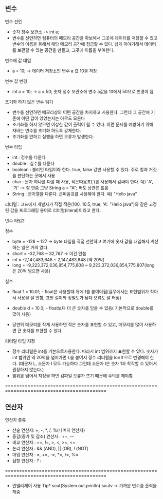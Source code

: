 ## 변수

변수 선언
- 숫자 정수 보관소 -> int a;
- 변수를 선언하면 컴퓨터의 메모리 공간을 확보해서 그곳에 데이터를 저장할 수 있고 변수의 이름을 통해서 해당 메모리 공간에 접급할 수 있다.
  쉽게 이야기해서 데이터를 보관할 수 있는 공간을 만들고, 그곳에 이름을 부여한다.

변수에 값 대입
- a = 10; -> 데이터 저장소인 변수 a 값 10을 저장

변수 값 변경
- int a = 10;  -> a = 50;
  숫자 정수 보관소에 변수 a값을 10에서 50으로 변경이 됨

초기화 하지 않은 변수 읽기
- 변수를 선언하면 메모리상의 어떤 공간을 차지하고 사용한다. 그런데 그 공간에 기존에 어떤 값이 있었는지는 아무도 모른다
- 초기화를 하지 않으면 이상한 값이 출력이 될 수 있다. 이런 문제를 예방하기 위해 자바는 변수를 초기화 하도록 강제한다.
- 초기화를 안하고 실행을 하면 오류가 발생한다.

변수 타입
- int : 정수를 다룬다
- double : 실수를 다룬다
- boolean : 불리언 타입이라 한다. true, false 값만 사용할 수 있다. 주로 참과 거짓을 판단하는 곳에서 사용
- char : 문자 하나를 다룰 때 사용, 작은따옴표(')를 사용해서 감싸야 한다. 예) 'A', '가'  -> 잘 안씀 그냥 String a = "A"; 써도 상관은 없음
- String : 문자열을 다룬다. 큰따옴표를 사용해야 한다. 예) "Hello java"

리터럴 : 코드에서 개발자가 직접 적은(100, 10.5, true, 'A'. "Hello java")와 같은 고정된 값을 프로그래밍 용어로 리터럴(literal)이라고 한다.

변수 타입2

정수
- byte = -128 ~ 127  ->  byte 타입을 직접 선언하고 여기에 숫자 값을 대입해서 계산하는 일은 거의 없다.
- short = -32,768 ~ 32,767  ->  이건 안씀
- int = -2,147,483,648 ~ 2,147,483,648 (약 20억)
- long = -9,223,372,036,854,775,808 ~ 9,223,372,036,854,775,807(long은 20억 넘으면 사용)

실수
- float f = 10.0f;  - float은 사용할때 뒤에 f를 붙여야됨(실무에서는 표현범위가 작아서 사용을 잘 안함, 표현 길이와 정밀도가 낮다.오류도 잘 터짐)
- double d = 10.0;  - float보다 더 큰 숫자를 담을 수 있음( 기본적으로 double를 많이 사용)

- 당연히 메모리를 작게 사용하면 작은 숫자를 표현할 수 있고, 메모리를 많이 사용하면 큰 숫자를 표현할 수 있다.

리터럴 타입 지정
- 정수 리터럴은 int를 기본으로사용한다. 따라서 int 범위까지 표현할 수 있다. 숫자가 int 범위인 약 20억을 넘어가면 L을 붙여서 정수 리터럴을 lonㅎ으로 변경해야 한다. (대문자 L, 소문자 l 모두 가능하다 그런데 소문자 l은 숫자 1과 착각할 수 있어서 권장하지 않는다.)
- 범위를 넘어서 지정을 하면 컴파일 오류가 뜨기 때문에 주의를 해야함


==========================================================================================
## 연산자

연산자 종류
- 산술 연산자: +, -, *, /, %(나머지 연산자)
- 증감(증가 및 감소) 연산자 : ++, --
- 비교 연산자 : ==, !=, >, <, >=, <=
- 논리 연산자 : && (AND), || (OR), ! (NOT)
- 대입 연산자 : =, +=, -=, *=, /=, %=
- 삼항 연산자 : ? :


==========================================================================================
* 인텔리제이 사용 Tip*
sout(System.out.println)
soutv -> 가까운 변수를 출력을 해줌

